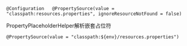 `@Configuration  
@PropertySource(value = "classpath:resources.properties", ignoreResourceNotFound = false)  `

PropertyPlaceholderHelper解析嵌套占位符

`@PropertySource(value = "classpath:${env}/resources.properties")`

